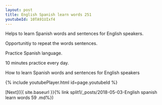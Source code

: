 ```yaml
---
layout: post
title: English Spanish learn words 251 
youtubeId: 10TA91UIxf4
---
```

 
 
Helps to learn Spanish words and sentences for English speakers.

Opportunitiy to repeat the words sentences. 

Practice Spanish language. 
 
10 minutes practice every day. 
 
How to learn Spanish words and sentences for English speakers 
 
{% include youtubePlayer.html id=page.youtubeId %}
 
 
[Next]({{ site.baseurl }}{% link  split1/_posts/2018-05-03-English spanish learn words 59 .md%})
 
